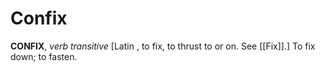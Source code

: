 # Confix

**CONFIX**, _verb transitive_ \[Latin , to fix, to thrust to or on. See [[Fix]].\] To fix down; to fasten.
